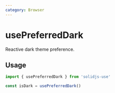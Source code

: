 ```yaml
---
category: Browser
---
```


# usePreferredDark

Reactive dark theme preference.

## Usage

```js
import { usePreferredDark } from 'solidjs-use'

const isDark = usePreferredDark()
```
